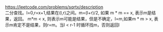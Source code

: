 https://leetcode.com/problems/sqrtx/description  
二分查找。l=0,r=x+1,结果在(l,r)之间。m=(l+r)/2, 如果 m * m == x, 表示m是结果，返回。 m*m < x, 则表示m可能是结果，但是不确定，l=m,如果m * m > x, 表示m肯定不是结果，则r=m。当l < r-1 时循环找m，否则返回l